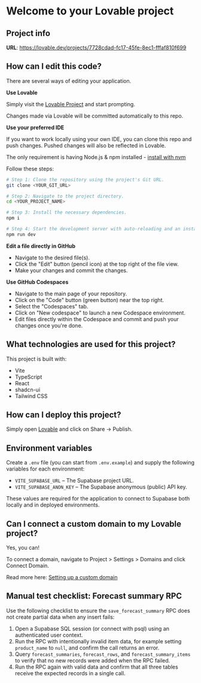 # Welcome to your Lovable project

## Project info

**URL**: https://lovable.dev/projects/7728cdad-fc17-45fe-8ec1-fffaf810f699

## How can I edit this code?

There are several ways of editing your application.

**Use Lovable**

Simply visit the [Lovable Project](https://lovable.dev/projects/7728cdad-fc17-45fe-8ec1-fffaf810f699) and start prompting.

Changes made via Lovable will be committed automatically to this repo.

**Use your preferred IDE**

If you want to work locally using your own IDE, you can clone this repo and push changes. Pushed changes will also be reflected in Lovable.

The only requirement is having Node.js & npm installed - [install with nvm](https://github.com/nvm-sh/nvm#installing-and-updating)

Follow these steps:

```sh
# Step 1: Clone the repository using the project's Git URL.
git clone <YOUR_GIT_URL>

# Step 2: Navigate to the project directory.
cd <YOUR_PROJECT_NAME>

# Step 3: Install the necessary dependencies.
npm i

# Step 4: Start the development server with auto-reloading and an instant preview.
npm run dev
```

**Edit a file directly in GitHub**

- Navigate to the desired file(s).
- Click the "Edit" button (pencil icon) at the top right of the file view.
- Make your changes and commit the changes.

**Use GitHub Codespaces**

- Navigate to the main page of your repository.
- Click on the "Code" button (green button) near the top right.
- Select the "Codespaces" tab.
- Click on "New codespace" to launch a new Codespace environment.
- Edit files directly within the Codespace and commit and push your changes once you're done.

## What technologies are used for this project?

This project is built with:

- Vite
- TypeScript
- React
- shadcn-ui
- Tailwind CSS

## How can I deploy this project?

Simply open [Lovable](https://lovable.dev/projects/7728cdad-fc17-45fe-8ec1-fffaf810f699) and click on Share -> Publish.

## Environment variables

Create a `.env` file (you can start from `.env.example`) and supply the following variables for each environment:

- `VITE_SUPABASE_URL` – The Supabase project URL.
- `VITE_SUPABASE_ANON_KEY` – The Supabase anonymous (public) API key.

These values are required for the application to connect to Supabase both locally and in deployed environments.

## Can I connect a custom domain to my Lovable project?

Yes, you can!

To connect a domain, navigate to Project > Settings > Domains and click Connect Domain.

Read more here: [Setting up a custom domain](https://docs.lovable.dev/tips-tricks/custom-domain#step-by-step-guide)

## Manual test checklist: Forecast summary RPC

Use the following checklist to ensure the `save_forecast_summary` RPC does not create partial data when any insert fails:

1. Open a Supabase SQL session (or connect with psql) using an authenticated user context.
2. Run the RPC with intentionally invalid item data, for example setting `product_name` to `null`, and confirm the call returns an error.
3. Query `forecast_summaries`, `forecast_rows`, and `forecast_summary_items` to verify that no new records were added when the RPC failed.
4. Run the RPC again with valid data and confirm that all three tables receive the expected records in a single call.
